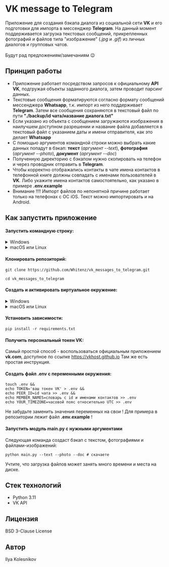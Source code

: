 # VK message to Telegram

Приложение для создания бэкапа диалога из социальной сети **VK** и его подготовки 
для импорта в мессенджер **Telegram**. На данный момент поддерживается загрузка
текстовых сообщений, прикрепленных фотографий и файлов типа "изображение" 
(*.jpg* и *.gif*) из личных диалогов и групповых чатов.
<br><br>
Будут рад предложениям/замечаниям :wink:

## Принцип работы
* Приложение работает посредством запросов к официальному **API VK**, подгружая 
объекты заданного диалога, затем проводит парсинг данных.
* Текстовые сообщения форматируются согласно формату сообщений мессенджера
**Whatsapp**, т.к. импорт из него поддерживает **Telegram**. Затем все сообщения
сохраняются в текстовый файл по пути **"./backup/id чата/название диалога.txt"**
* Если указано из объекта с сообщением загружаются изображения в наилучшем доступном 
разрешении и название файла добавляется в текстовый файл с указанием даты и имени
отправителя, как это делает **Whatsapp**
* С помощью аргументов командной строки можно выбрать какие данных попадут в бэкап:
**текст** (*аргумент --text*), **фотография** (*аргумент --photo*), **документ**
(*аргумент --doc*) 
* Полученную директорию c бэкапом нужно скопировать на телефон и через проводник
отправить в **Telegram**.
* Чтобы корректно отображались контакты в чате имена контактов в телефонной книге
должны совпадать с именами пользователей в **VK**. Либо укажите имена контактов
самостоятельно, как указано в примере **.env.example**
* Внимание !!!! Импорт файлов по непонятной причине работает только на телефонах
с ОС iOS. Текст можно импортировать и на Android.

## Как запустить приложение

#### Запустить командную строку:
<details>
    <summary>Windows</summary>
    Скачайте и установите Git Bash. Подробная инструкция и дистрибутив можно найти на <a href="https://gitforwindows.org/">сайте</a>. Затем в меню пуск найдите и запустите приложение Git Bash.
    <br>
    Или воспользуйтесь стандартным терминалом Windows Power Shell.
</details>
<details>
    <summary>macOS или Linux</summary>
    Откройте главное меню приложений и выберите приложение "Терминал".
</details>

#### Клонировать репозиторий:
```
git clone https://github.com/Whitenz/vk_messages_to_telegram.git
```

```
cd vk_messages_to_telegram
```

#### Cоздать и активировать виртуальное окружение:
<details>
    <summary>Windows</summary>
    <pre>python3 -m venv ./venv</pre>
    <pre>source ./venv/Scripts/activate</pre>
</details>

<details>
    <summary>macOS или Linux</summary>
    <pre>python3 -m venv ./venv</pre>
    <pre>source ./venv/bin/activate</pre>
</details>

#### Установить зависимости:
```
pip install -r requirements.txt
```

#### Получить персональный токен VK:
Самый простой способ - воспользоваться официальным приложением **vk.com**, доступное
по ссылке https://vkhost.github.io Там же есть простая инструкция.

#### Создать файл .env с переменными окружения:
```
touch .env &&
echo TOKEN='ваш токен VK' > .env &&
echo PEER_ID=id чата >> .env &&
echo MEMBER_NAMES=словарь с id и именами контактов >> .env
echo YOUR_TIMEZONE=часовой пояс относительно UTC >> .env
```

Не забудьте заменить значения переменных на свои !
Для примера в репозитории лежит файл **.env.example** !

#### Запустить модуль main.py с нужными аргументами
Следующая команда создаст бэкап с текстом, фотографиями и файлами-изображений:
```
python main.py --text --photo --doc # скачаете
```

Учтите, что загрузка файлов может занять много времени и места на диске.


## Стек технологий
- Python 3.11
- VK API


## Лицензия
BSD 3-Clause License


## Автор
Ilya Kolesnikov
